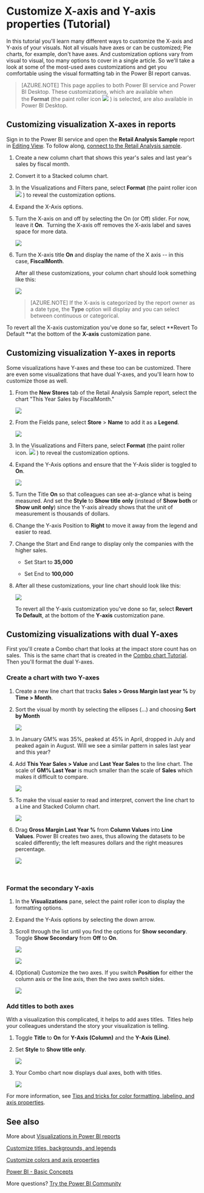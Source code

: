 <properties
   pageTitle="Customize X-axis and Y-axis properties (Tutorial)"
   description="Tutorial: Customize X-axis and Y-axis properties"
   services="powerbi"
   documentationCenter=""
   authors="mihart"
   manager="erikre"
   backup=""
   editor=""
   tags=""
   qualityFocus="complete"
   qualityDate="05/23/2016"/>

<tags
   ms.service="powerbi"
   ms.devlang="NA"
   ms.topic="article"
   ms.tgt_pltfrm="NA"
   ms.workload="powerbi"
   ms.date="01/31/2017"
   ms.author="mihart"/>
# Customize X-axis and Y-axis properties (Tutorial)

In this tutorial you'll learn many different ways to customize the X-axis and Y-axis of your visuals. Not all visuals have axes or can be customized; Pie charts, for example, don't have axes. And customization options vary from visual to visual, too many options to cover in a single article. So we'll take a look at some of the most-used axes customizations and get you comfortable using the visual formatting tab in the Power BI report canvas.  

>[AZURE.NOTE] This page applies to both Power BI service and Power BI Desktop. These customizations, which are available when the **Format** (the paint roller icon ![](media/powerbi-service-tutorial-customize-x-axis-and-y-axis-properties/power-bi-paintroller.png) ) is selected, are also available in Power BI Desktop.  

## Customizing visualization X-axes in reports

Sign in to the Power BI service and open the **Retail Analysis Sample** report in [Editing View](powerbi-service-interact-with-a-report-in-editing-view.md). To follow along, [connect to the Retail Analysis sample](powerbi-sample-downloads.md).

1.  Create a new column chart that shows this year's sales and last year's sales by fiscal month. 

2. Convert it to a Stacked column chart.

3.  In the Visualizations and Filters pane, select **Format** (the paint roller icon ![](media/powerbi-service-tutorial-customize-x-axis-and-y-axis-properties/power-bi-paintroller.png) ) to reveal the customization options.

4.  Expand the X-Axis options.

5.  Turn the X-axis on and off by selecting the On (or Off) slider. For now, leave it **On**.  Turning the X-axis off removes the X-axis label and saves space for more data.

    ![](media/powerbi-service-tutorial-customize-x-axis-and-y-axis-properties/onoffslider.png)

6.  Turn the X-axis title **On** and display the name of the X axis -- in this case, **FiscalMonth**.  

    After all these customizations, your column chart should look something like this:

     ![](media/powerbi-service-tutorial-customize-x-axis-and-y-axis-properties/power-bi-customizexaxisnew.png)

    >[AZURE.NOTE] If the X-axis is categorized by the report owner as a date type, the **Type** option will display and you can select between continuous or categorical. 

To revert all the X-axis customization you've done so far, select **Revert To Default **at the bottom of the **X-axis** customization pane.

## Customizing visualization Y-axes in reports

Some visualizations have Y-axes and these too can be customized. There are even some visualizations that have dual Y-axes, and you'll learn how to customize those as well.

1.  From the **New Stores** tab of the Retail Analysis Sample report, select the chart "This Year Sales by FiscalMonth."

    ![](media/powerbi-service-tutorial-customize-x-axis-and-y-axis-properties/powerbi-chart.png)

2. From the Fields pane, select **Store** > **Name** to add it as a **Legend**.

    ![](media/powerbi-service-tutorial-customize-x-axis-and-y-axis-properties/linechart2new.png)

3.  In the Visualizations and Filters pane, select **Format** (the paint roller icon.
    ![](media/powerbi-service-tutorial-customize-x-axis-and-y-axis-properties/power-bi-paintroller.png) ) to reveal the customization options.

4. Expand the Y-Axis options and ensure that the Y-Axis slider is toggled to **On**.

     ![](media/powerbi-service-tutorial-customize-x-axis-and-y-axis-properties/onoffslider.png)

4.  Turn the Title **On** so that colleagues can see at-a-glance what is being measured. And set the **Style** to **Show title** **only** (instead of **Show both** or **Show unit only**) since the Y-axis already shows that the unit of measurement is thousands of dollars.

3.  Change the Y-axis Position to **Right** to move it away from the legend and easier to read.

4.  Change the Start and End range to display only the companies with the higher sales.

    -   Set Start to **35,000**

    -   Set End to **100,000**

6.  After all these customizations, your line chart should look like this:

    ![](media/powerbi-service-tutorial-customize-x-axis-and-y-axis-properties/customizeyaxisnew.png)

    To revert all the Y-axis customization you've done so far, select **Revert To Default**, at the bottom of the **Y-axis** customization pane.

## Customizing visualizations with dual Y-axes

First you'll create a Combo chart that looks at the impact store count has on sales.  This is the same chart that is created in the [Combo chart Tutorial](powerbi-service-tutorial-combo-chart-merge-visualizations.md). Then you'll format the dual Y-axes.

### Create a chart with two Y-axes

1.  Create a new line chart that tracks **Sales > Gross Margin last year %** by **Time > Month**. 

2. Sort the visual by month by selecting the ellipses (...) and choosing **Sort by Month**

    ![](media/powerbi-service-tutorial-combo-chart-merge-visualizations/combo1_new.png)

3. In January GM% was 35%, peaked at 45% in April, dropped in July and peaked again in August. Will we see a similar pattern in sales last year and this year?

4.  Add **This Year Sales > Value** and **Last Year Sales** to the line chart. The scale of **GM% Last Year** is much smaller than the scale of **Sales** which makes it difficult to compare.      

    ![](media/powerbi-service-tutorial-combo-chart-merge-visualizations/flatline_new.png)

5.  To make the visual easier to read and interpret, convert the line chart to a Line and Stacked Column chart.

    ![](media/powerbi-service-tutorial-combo-chart-merge-visualizations/converttocombo_new.png)

4.  Drag **Gross Margin Last Year %** from **Column Values** into **Line Values**. Power BI creates two axes, thus allowing the datasets to be scaled differently; the left measures dollars and the right measures percentage.

    ![](media/powerbi-service-tutorial-customize-x-axis-and-y-axis-properties/combochart3done.png)

  
### Format the secondary Y-axis

1.  In the **Visualizations** pane, select the paint roller icon to display the formatting options.

2.  Expand the Y-Axis options by selecting the down arrow.

3.  Scroll through the list until you find the options for **Show secondary**. Toggle **Show Secondary** from **Off** to **On**.

    ![](media/powerbi-service-tutorial-customize-x-axis-and-y-axis-properties/combo3.png)

    ![](media/powerbi-service-tutorial-customize-x-axis-and-y-axis-properties/power-bi-dual-axes.png)

4.  (Optional) Customize the two axes. If you switch **Position** for either the column axis or the line axis, then the two axes switch sides.

    ![](media/powerbi-service-tutorial-customize-x-axis-and-y-axis-properties/power-bi-y-axes-options.png)

### Add titles to both axes

With a visualization this complicated, it helps to add axes titles.  Titles help your colleagues understand the story your visualization is telling.

1.  Toggle **Title** to **On** for **Y-Axis (Column)** and the **Y-Axis (Line)**.

2.  Set **Style** to **Show title only**.

    ![](media/powerbi-service-tutorial-customize-x-axis-and-y-axis-properties/yaxissettings.png)

3.  Your Combo chart now displays dual axes, both with titles.

    ![](media/powerbi-service-tutorial-customize-x-axis-and-y-axis-properties/power-bi-dual-titles.png)


For more information, see [Tips and tricks for color formatting, labeling, and axis properties](powerbi-service-tips-and-tricks-for-color-formatting.md).

## See also

More about [Visualizations in Power BI reports](powerbi-service-visualizations-for-reports.md)



[Customize t](powerbi-service-tutorial-customize-visualization-title-background-and-legend.md)[itles, backgrounds, and legends](powerbi-service-tutorial-customize-visualization-title-background-and-legend.md)

[Customize colors and axis properties](powerbi-service-getting-started-with-color-formatting-and-axis-properties.md)

[Power BI - Basic Concepts](powerbi-service-basic-concepts.md)

More questions? [Try the Power BI Community](http://community.powerbi.com/)
